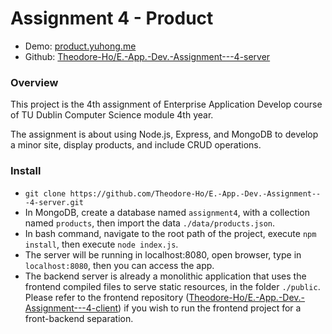 # Assignment 4 - Product
- Demo: [product.yuhong.me](https://product.yuhong.me/)
- Github: [Theodore-Ho/E.-App.-Dev.-Assignment---4-server](https://github.com/Theodore-Ho/E.-App.-Dev.-Assignment---4-server)

### Overview

This project is the 4th assignment of Enterprise Application Develop course of TU Dublin Computer Science module 4th year.

The assignment is about using Node.js, Express, and MongoDB to develop a minor site, display products, and include CRUD operations.

### Install
- ```git clone https://github.com/Theodore-Ho/E.-App.-Dev.-Assignment---4-server.git```
- In MongoDB, create a database named ```assignment4```, with a collection named ```products```, then import the data ```./data/products.json```.
- In bash command, navigate to the root path of the project, execute ```npm install```, then execute ```node index.js```.
- The server will be running in localhost:8080, open browser, type in ```localhost:8080```, then you can access the app.
- The backend server is already a monolithic application that uses the frontend compiled files to serve static resources, in the folder ```./public```. Please refer to the frontend repository ([Theodore-Ho/E.-App.-Dev.-Assignment---4-client](https://github.com/Theodore-Ho/E.-App.-Dev.-Assignment---4-client)) if you wish to run the frontend project for a front-backend separation.
